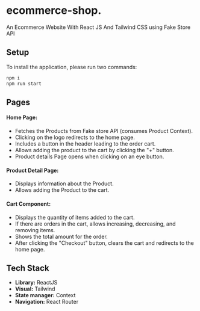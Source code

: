 # ecommerce-shop.
An Ecommerce Website With React JS And Tailwind CSS using Fake Store API

## Setup
To install the application, please run two commands:
```bash
npm i
npm run start
```

## Pages
#### **Home Page:**
- Fetches the Products from Fake store API (consumes Product Context).
- Clicking on the logo redirects to the home page.
- Includes a button in the header leading to the order cart.
- Allows adding the product to the cart by clicking the "+" button.
- Product details Page opens when clicking on an eye button.
  
#### **Product Detail Page:**
- Displays information about the Product.
- Allows adding the Product to the cart.
  
#### **Cart Component:**
- Displays the quantity of items added to the cart.
- If there are orders in the cart, allows increasing, decreasing, and removing items.
- Shows the total amount for the order.
- After clicking the "Checkout" button, clears the cart and redirects to the home page.

## Tech Stack

- **Library:** ReactJS
- **Visual:** Tailwind
- **State manager:** Context
- **Navigation:** React Router